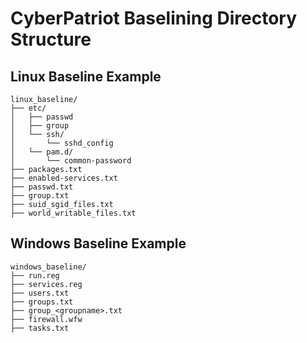 # CyberPatriot Baselining Directory Structure

## Linux Baseline Example

```
linux_baseline/
├── etc/
│   ├── passwd
│   ├── group
│   └── ssh/
│       └── sshd_config
│   └── pam.d/
│       └── common-password
├── packages.txt
├── enabled-services.txt
├── passwd.txt
├── group.txt
├── suid_sgid_files.txt
├── world_writable_files.txt
```

## Windows Baseline Example

```
windows_baseline/
├── run.reg
├── services.reg
├── users.txt
├── groups.txt
├── group_<groupname>.txt
├── firewall.wfw
├── tasks.txt
```
